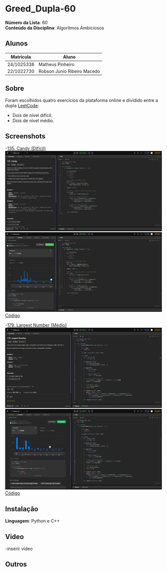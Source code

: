 # Greed_Dupla-60


**Número da Lista**: 60<br>
**Conteúdo da Disciplina**: Algoritmos Ambiciosos<br>

## Alunos
|Matrícula | Aluno |
| -- | -- |
| 24/1025336  |  Matheus Pinheiro |
| 22/1022730   |  Robson Junio Ribeiro Macedo |

## Sobre 
Foram escolhidos quatro exercícios da plataforma online e dividido entre a dupla [LeetCode](https://leetcode.com/):
- Dois de nível difícil.
- Dois de nível médio.


## Screenshots
-[135. Candy (Difícil)](https://leetcode.com/problems/candy/)
![135](assets/135.png)
![](assets/135submitted.png)
[Código](code/135.py)

-[179. Largest Number (Médio)](https://leetcode.com/problems/largest-number/)
![179](assets/179.png)
![](assets/179submitted.png)
[Código](code/179.py)

## Instalação 
**Linguagem**: Python e C++<br> 

## Video
-inserir video

## Outros 


